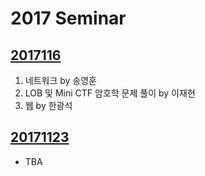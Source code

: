 # 2017 Seminar

## [2017116](https://github.com/ajou-whois/seminar/tree/master/2017/20171116)

1. 네트워크 by 송영훈
1. LOB 및 Mini CTF 암호학 문제 풀이 by 이재현
1. 웹 by 한광석

## [20171123](https://github.com/ajou-whois/seminar/tree/master/2017/20171123)

* TBA